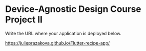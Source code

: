 # Device-Agnostic Design Course Project II

Write the URL where your application is deployed below.

https://julieprazakova.github.io/Flutter-recipe-app/